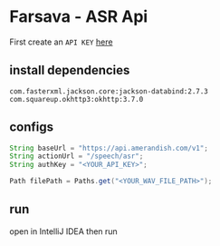
# Farsava - ASR Api

First create an `API KEY` [here](https://panel.amerandish.com/)

## install dependencies

```
com.fasterxml.jackson.core:jackson-databind:2.7.3
com.squareup.okhttp3:okhttp:3.7.0
```

## configs
```java
String baseUrl = "https://api.amerandish.com/v1";
String actionUrl = "/speech/asr";
String authKey = "<YOUR_API_KEY>";

Path filePath = Paths.get("<YOUR_WAV_FILE_PATH>");
```

## run

open in IntelliJ IDEA then run

